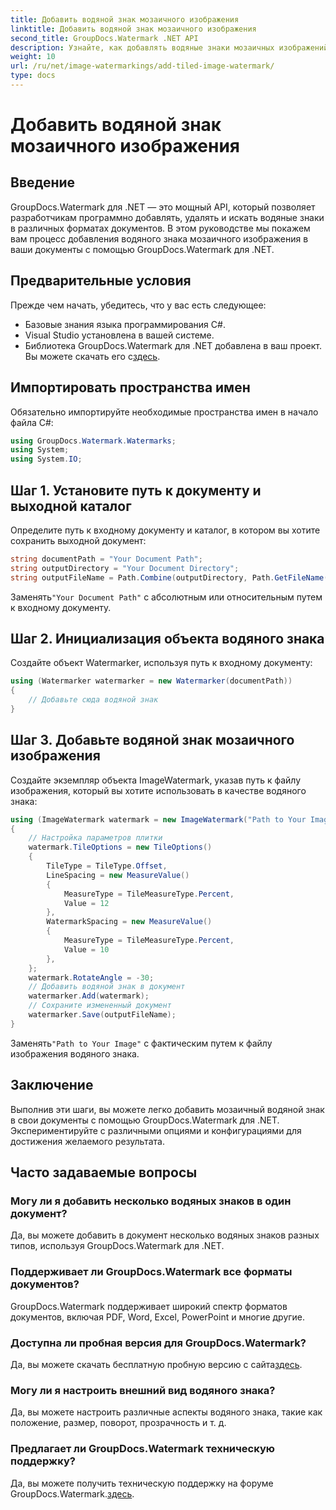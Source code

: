 ```yaml
---
title: Добавить водяной знак мозаичного изображения
linktitle: Добавить водяной знак мозаичного изображения
second_title: GroupDocs.Watermark .NET API
description: Узнайте, как добавлять водяные знаки мозаичных изображений в документы с помощью GroupDocs.Watermark для .NET. Простой, эффективный и настраиваемый.
weight: 10
url: /ru/net/image-watermarkings/add-tiled-image-watermark/
type: docs
---
```

# Добавить водяной знак мозаичного изображения

## Введение
GroupDocs.Watermark для .NET — это мощный API, который позволяет разработчикам программно добавлять, удалять и искать водяные знаки в различных форматах документов. В этом руководстве мы покажем вам процесс добавления водяного знака мозаичного изображения в ваши документы с помощью GroupDocs.Watermark для .NET.
## Предварительные условия
Прежде чем начать, убедитесь, что у вас есть следующее:
- Базовые знания языка программирования C#.
- Visual Studio установлена в вашей системе.
- Библиотека GroupDocs.Watermark для .NET добавлена в ваш проект. Вы можете скачать его с[здесь](https://releases.groupdocs.com/Watermark/net/).

## Импортировать пространства имен
Обязательно импортируйте необходимые пространства имен в начало файла C#:
```csharp
using GroupDocs.Watermark.Watermarks;
using System;
using System.IO;
```
## Шаг 1. Установите путь к документу и выходной каталог
Определите путь к входному документу и каталог, в котором вы хотите сохранить выходной документ:
```csharp
string documentPath = "Your Document Path";
string outputDirectory = "Your Document Directory";
string outputFileName = Path.Combine(outputDirectory, Path.GetFileName(documentPath));
```
 Заменять`"Your Document Path"` с абсолютным или относительным путем к входному документу.
## Шаг 2. Инициализация объекта водяного знака
Создайте объект Watermarker, используя путь к входному документу:
```csharp
using (Watermarker watermarker = new Watermarker(documentPath))
{
    // Добавьте сюда водяной знак
}
```
## Шаг 3. Добавьте водяной знак мозаичного изображения
Создайте экземпляр объекта ImageWatermark, указав путь к файлу изображения, который вы хотите использовать в качестве водяного знака:
```csharp
using (ImageWatermark watermark = new ImageWatermark("Path to Your Image"))
{
    // Настройка параметров плитки
    watermark.TileOptions = new TileOptions()
    {
        TileType = TileType.Offset,
        LineSpacing = new MeasureValue()
        {
            MeasureType = TileMeasureType.Percent,
            Value = 12
        },
        WatermarkSpacing = new MeasureValue()
        {
            MeasureType = TileMeasureType.Percent,
            Value = 10
        },
    };
    watermark.RotateAngle = -30;
    // Добавить водяной знак в документ
    watermarker.Add(watermark);
    // Сохраните измененный документ
    watermarker.Save(outputFileName);
}
```
 Заменять`"Path to Your Image"` с фактическим путем к файлу изображения водяного знака.

## Заключение
Выполнив эти шаги, вы можете легко добавить мозаичный водяной знак в свои документы с помощью GroupDocs.Watermark для .NET. Экспериментируйте с различными опциями и конфигурациями для достижения желаемого результата.
## Часто задаваемые вопросы
### Могу ли я добавить несколько водяных знаков в один документ?
Да, вы можете добавить в документ несколько водяных знаков разных типов, используя GroupDocs.Watermark для .NET.
### Поддерживает ли GroupDocs.Watermark все форматы документов?
GroupDocs.Watermark поддерживает широкий спектр форматов документов, включая PDF, Word, Excel, PowerPoint и многие другие.
### Доступна ли пробная версия для GroupDocs.Watermark?
 Да, вы можете скачать бесплатную пробную версию с сайта[здесь](https://releases.groupdocs.com/).
### Могу ли я настроить внешний вид водяного знака?
Да, вы можете настроить различные аспекты водяного знака, такие как положение, размер, поворот, прозрачность и т. д.
### Предлагает ли GroupDocs.Watermark техническую поддержку?
 Да, вы можете получить техническую поддержку на форуме GroupDocs.Watermark.[здесь](https://forum.groupdocs.com/c/watermark/19).